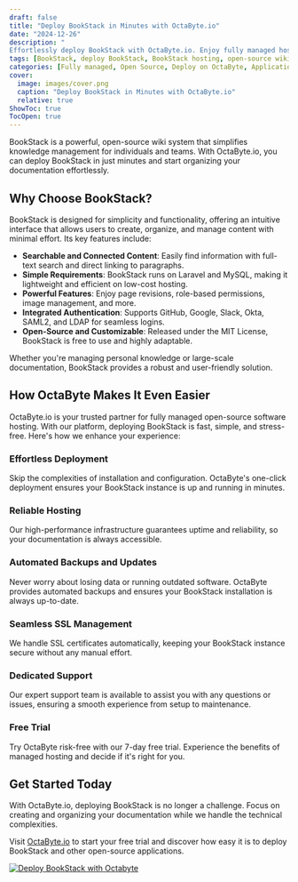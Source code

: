 ```yaml
---
draft: false
title: "Deploy BookStack in Minutes with OctaByte.io"
date: "2024-12-26"
description: "
Effortlessly deploy BookStack with OctaByte.io. Enjoy fully managed hosting, automated backups, seamless SSL, and dedicated support for your open-source wiki."
tags: [BookStack, deploy BookStack, BookStack hosting, open-source wiki, knowledge management, OctaByte, managed hosting, automated backups, SSL management, open-source software, wiki system, BookStack deployment]
categories: [Fully managed, Open Source, Deploy on OctaByte, Applications, Documentation]
cover:
  image: images/cover.png
  caption: "Deploy BookStack in Minutes with OctaByte.io"
  relative: true
ShowToc: true
TocOpen: true
--- 
```


BookStack is a powerful, open-source wiki system that simplifies knowledge management for individuals and teams. With OctaByte.io, you can deploy BookStack in just minutes and start organizing your documentation effortlessly.  

## Why Choose BookStack?  

BookStack is designed for simplicity and functionality, offering an intuitive interface that allows users to create, organize, and manage content with minimal effort. Its key features include:  

- **Searchable and Connected Content**: Easily find information with full-text search and direct linking to paragraphs.  
- **Simple Requirements**: BookStack runs on Laravel and MySQL, making it lightweight and efficient on low-cost hosting.  
- **Powerful Features**: Enjoy page revisions, role-based permissions, image management, and more.  
- **Integrated Authentication**: Supports GitHub, Google, Slack, Okta, SAML2, and LDAP for seamless logins.  
- **Open-Source and Customizable**: Released under the MIT License, BookStack is free to use and highly adaptable.  

Whether you're managing personal knowledge or large-scale documentation, BookStack provides a robust and user-friendly solution.  

## How OctaByte Makes It Even Easier  

OctaByte.io is your trusted partner for fully managed open-source software hosting. With our platform, deploying BookStack is fast, simple, and stress-free. Here's how we enhance your experience:  

### **Effortless Deployment**  
Skip the complexities of installation and configuration. OctaByte's one-click deployment ensures your BookStack instance is up and running in minutes.  

### **Reliable Hosting**  
Our high-performance infrastructure guarantees uptime and reliability, so your documentation is always accessible.  

### **Automated Backups and Updates**  
Never worry about losing data or running outdated software. OctaByte provides automated backups and ensures your BookStack installation is always up-to-date.  

### **Seamless SSL Management**  
We handle SSL certificates automatically, keeping your BookStack instance secure without any manual effort.  

### **Dedicated Support**  
Our expert support team is available to assist you with any questions or issues, ensuring a smooth experience from setup to maintenance.  

### **Free Trial**  
Try OctaByte risk-free with our 7-day free trial. Experience the benefits of managed hosting and decide if it's right for you.  

## Get Started Today  

With OctaByte.io, deploying BookStack is no longer a challenge. Focus on creating and organizing your documentation while we handle the technical complexities.  

Visit [OctaByte.io](https://octabyte.io) to start your free trial and discover how easy it is to deploy BookStack and other open-source applications.  

[![Deploy BookStack with Octabyte](/images/deploy-on-octabyte.png)](https://octabyte.io/fully-managed-open-source-services/applications/documentation/bookstack)

